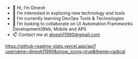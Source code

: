 - 👋 Hi, I’m Dinesh
- 👀 I’m interested in exploring new technology and tools
- 🌱 I’m currently learning DevOps Tools & Technologies
- 💞️ I’m looking to collaborate on UI Automation Frameworks Development(Web, Mobile and API)
- 📫 Contact me at dinesh11990@gmail.com

<!---
dinesh11990/dinesh11990 is a ✨ special ✨ repository because its `README.md` (this file) appears on your GitHub profile.
You can click the Preview link to take a look at your changes.
--->

https://github-readme-stats.vercel.app/api?username=dinesh11990&show_icons=true&theme=radical
